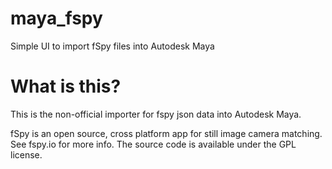 # maya_fspy
Simple UI to import fSpy files into Autodesk Maya

# What is this?
This is the non-official importer for fspy json data into Autodesk Maya.

fSpy is an open source, cross platform app for still image camera matching. 
See fspy.io for more info. The source code is available under the GPL license.

